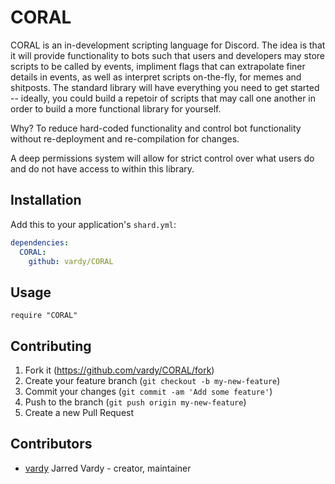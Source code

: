 # CORAL

CORAL is an in-development scripting language for Discord. The idea is that it will provide functionality to bots such that users and developers may store scripts to be called by events, impliment flags that can extrapolate finer details in events, as well as interpret scripts on-the-fly, for memes and shitposts. The standard library will have everything you need to get started -- ideally, you could build a repetoir of scripts that may call one another in order to build a more functional library for yourself.

Why? To reduce hard-coded functionality and control bot functionality without re-deployment and re-compilation for changes.

A deep permissions system will allow for strict control over what users do and do not have access to within this library.

## Installation

Add this to your application's `shard.yml`:

```yaml
dependencies:
  CORAL:
    github: vardy/CORAL
```

## Usage

```crystal
require "CORAL"
```

## Contributing

1. Fork it (<https://github.com/vardy/CORAL/fork>)
2. Create your feature branch (`git checkout -b my-new-feature`)
3. Commit your changes (`git commit -am 'Add some feature'`)
4. Push to the branch (`git push origin my-new-feature`)
5. Create a new Pull Request

## Contributors

- [vardy](https://github.com/vardy) Jarred Vardy - creator, maintainer

